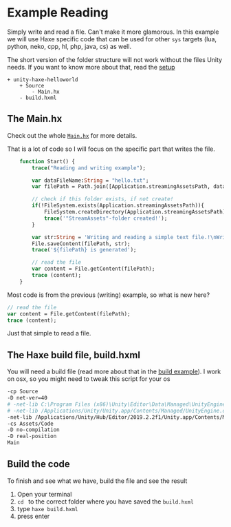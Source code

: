 # Example Reading

Simply write and read a file. Can't make it more glamorous.
In this example we will use Haxe specific code that can be used for other `sys` targets (lua, python, neko, cpp, hl, php, java, cs) as well.

The short version of the folder structure will not work without the files Unity needs.
If you want to know more about that, read the [setup](../00setup/example.md)

```
+ unity-haxe-helloworld
	+ Source
		- Main.hx
	- build.hxml
```

## The Main.hx

Check out the whole [`Main.hx`](/code/Source/Main.hx) for more details.

That is a lot of code so I will focus on the specific part that writes the file.



```haxe
	function Start() {
		trace("Reading and writing example");

		var dataFileName:String = "hello.txt";
		var filePath = Path.join([Application.streamingAssetsPath, dataFileName]);

		// check if this folder exists, if not create!
		if(!FileSystem.exists(Application.streamingAssetsPath)){
			FileSystem.createDirectory(Application.streamingAssetsPath);
			trace('"StreamAssets"-folder created!');
		}

		var str:String = 'Writing and reading a simple text file.!\nWritten on: ' + Date.now().toString();
		File.saveContent(filePath, str);
		trace('${filePath} is generated');

		// read the file
		var content = File.getContent(filePath);
		trace (content);
	}
```


Most code is from the previous (writing) example, so what is new here?

```haxe
// read the file
var content = File.getContent(filePath);
trace (content);
```

Just that simple to read a file.


## The Haxe build file, build.hxml

You will need a build file (read more about that in the [build example](../09build/example.md)).
I work on osx, so you might need to tweak this script for your os


```bash
-cp Source
-D net-ver=40
# -net-lib C:\Program Files (x86)\Unity\Editor\Data\Managed\UnityEngine.dll
# -net-lib /Applications/Unity/Unity.app/Contents/Managed/UnityEngine.dll
-net-lib /Applications/Unity/Hub/Editor/2019.2.2f1/Unity.app/Contents/Managed/UnityEngine.dll
-cs Assets/Code
-D no-compilation
-D real-position
Main
```



## Build the code

To finish and see what we have, build the file and see the result

1. Open your terminal
2. `cd ` to the correct folder where you have saved the `build.hxml`
3. type `haxe build.hxml`
4. press enter



